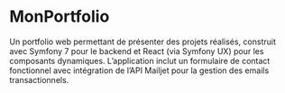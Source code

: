 # MonPortfolio
Un portfolio web permettant de présenter des projets réalisés, construit avec Symfony 7 pour le backend  et React (via Symfony UX) pour les composants dynamiques.   L’application inclut un formulaire de contact fonctionnel avec intégration de l’API Mailjet pour la gestion  des emails transactionnels.